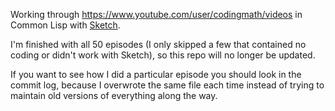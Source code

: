 Working through <https://www.youtube.com/user/codingmath/videos> in Common Lisp
with [Sketch](https://github.com/vydd/sketch).

I'm finished with all 50 episodes (I only skipped a few that contained no coding
or didn't work with Sketch), so this repo will no longer be updated.

If you want to see how I did a particular episode you should look in the commit
log, because I overwrote the same file each time instead of trying to maintain
old versions of everything along the way.
